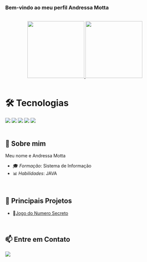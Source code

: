 ### Bem-vindo ao meu perfil Andressa Motta
<br> 

<div align="center";">
  <a href="https://github.com/AlexCanel">
    <img height="180em" src="https://github-readme-stats.vercel.app/api/top-langs/?username=AlexCanel&layout=compact&langs_count=7&theme=dracula"/>
    <img height="180em" src="https://github-readme-stats.vercel.app/api?username=AlexCanel&show_icons=true&theme=dracula&include_all_commits=true&count_private=true"/>    
  </a>
</div>

<br> 

# 🛠️ Tecnologias

<div style="display: inline-block; margin-right: 10px; margin-bottom: 20px;">
  <img src="https://img.shields.io/badge/Java-%23ED8B00.svg?logo=openjdk&logoColor=white" />
  <img src="https://img.shields.io/badge/JavaScript-F7DF1E?logo=javascript&logoColor=000"/>
  <img src="https://img.shields.io/badge/TypeScript-3178C6?logo=typescript&logoColor=fff" />
  <img src="https://img.shields.io/badge/HTML-%23E34F26.svg?logo=html5&logoColor=white" />
  <img src="https://img.shields.io/badge/CSS-1572B6?logo=css3&logoColor=fff" />
</div>

<br> 

## 🚀 Sobre mim

Meu nome e Andressa Motta <br> 
- 🎓 *Formação*: Sistema de Informação <br>
- 📊 *Habilidades*: JAVA

<br> 

## 📂 Principais Projetos

- 🔹[Jogo do Numero Secreto](https://github.com/AlexCanel/Jogo-numero-secreto)

<br>

## 📫 Entre em Contato

 <div>  
  <a href="https://www.linkedin.com/in/alex-ferreira-desenvolvedor/" target="_blank">
    <img src="https://img.shields.io/badge/LinkedIn-blue?style=for-the-badge&logo=linkedin&logoColor=white"></a>   
</div>
